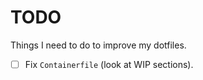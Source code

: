 # TODO

Things I need to do to improve my dotfiles.

- [ ] Fix `Containerfile` (look at WIP sections).

